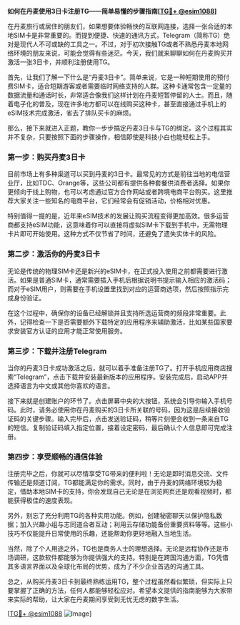**如何在丹麦使用3日卡注册TG——简单易懂的步骤指南[[TG💪+ @esim1088](https://t.me/s/esim1088)]**

在丹麦旅行或居住的朋友们，如果想要体验畅快的互联网连接，选择一张合适的本地SIM卡是非常重要的。而提到便捷、快速的通讯方式，Telegram（简称TG）绝对是现代人不可或缺的工具之一。不过，对于初次接触TG或者不熟悉丹麦本地网络环境的朋友来说，可能会觉得有些迷茫。今天，我们就来聊聊如何在丹麦购买并激活一张3日卡，并顺利注册使用TG。

首先，让我们了解一下什么是“丹麦3日卡”。简单来说，它是一种短期使用的预付费SIM卡，适合短期游客或者需要临时网络支持的人群。这种卡通常包含一定量的数据流量和通话时长，非常适合像我们这样计划在丹麦短暂停留的人士。而且，随着电子化的普及，现在许多地方都可以在线购买这种卡，甚至直接通过手机上的eSIM技术完成激活，省去了排队买卡的麻烦。

那么，接下来就进入正题，教你一步步搞定丹麦3日卡与TG的绑定。这个过程其实并不复杂，只要按照下面的步骤操作，相信即使是科技小白也能轻松上手。

### 第一步：购买丹麦3日卡

目前市场上有多种渠道可以买到丹麦的3日卡。最常见的方式是前往当地的电信营业厅，比如TDC、Orange等，这些公司都有提供各种套餐供消费者选择。如果你更倾向于线上购物，也可以考虑通过官方合作网站或者跨境电商平台购买。这里推荐大家关注一些知名的电商平台，它们经常会有促销活动，价格相对优惠。

特别值得一提的是，近年来eSIM技术的发展让购买流程变得更加高效。很多运营商都支持eSIM功能，这意味着你可以直接将虚拟SIM卡下载到手机中，无需物理卡片即可开始使用。这种方式不仅节省了时间，还避免了遗失实体卡的风险。

### 第二步：激活你的丹麦3日卡

无论是传统的物理SIM卡还是新兴的eSIM卡，在正式投入使用之前都需要进行激活。如果是普通SIM卡，通常需要插入手机后根据说明书提示输入相应的激活码；而对于eSIM用户，则需要在手机设置里找到对应的运营商选项，然后按照指示完成身份验证。

在这个过程中，确保你的设备已经解锁并且支持所选运营商的频段非常重要。此外，记得检查一下是否需要额外下载特定的应用程序来辅助激活，比如某些国家要求安装官方认证的应用才能正常使用服务。

### 第三步：下载并注册Telegram

当你的丹麦3日卡成功激活之后，就可以着手准备注册TG了。打开手机应用商店搜索“Telegram”，点击下载并安装最新版本的应用程序。安装完成后，启动APP并选择语言为中文或其他你喜欢的语言。

接下来就是创建账户的环节了。点击屏幕中央的大按钮，系统会引导你输入手机号码。此时，请务必使用你在丹麦购买的3日卡所关联的号码，因为这是后续接收验证码的关键步骤。输入完毕后，点击发送验证码，稍等片刻便会收到一条来自TG的短信。复制验证码填入指定位置，接着设定密码，最后确认个人信息即可完成注册。

### 第四步：享受顺畅的通信体验

注册完毕之后，你就可以尽情享受TG带来的便利啦！无论是即时消息交流、文件传输还是频道订阅，TG都能满足你的需求。同时，由于丹麦的网络环境较为稳定，借助本地SIM卡的支持，你会发现自己无论是在浏览网页还是观看视频时，都能获得极佳的速度表现。

另外，别忘了充分利用TG的各种实用功能。例如，创建秘密聊天以保护隐私数据；加入兴趣小组与志同道合者互动；利用云存储功能备份重要资料等等。这些小技巧不仅能提升日常使用的乐趣，还能帮助你更好地融入当地生活。

当然，除了个人用途之外，TG也是商务人士的理想选择。无论是远程协作还是市场调研，这款软件都能够为你提供强大的支持。特别是在跨国沟通方面，TG凭借其多语言界面以及全球化布局的优势，成为了不少企业首选的沟通工具。

总之，从购买丹麦3日卡到最终熟练运用TG，整个过程虽然看似繁琐，但实际上只要掌握了正确的方法，任何人都能够轻松应对。希望本文提供的指南能够为大家带来实际的帮助，让大家在丹麦期间享受到无忧无虑的数字生活。

[[TG💪+ @esim1088](https://t.me/s/esim1088) ![Image](https://i.postimg.cc/4NQfJmqS/Snipaste-2025-05-13-00-14-12.png)]